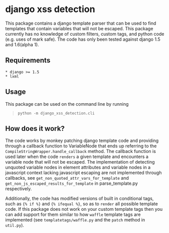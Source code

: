 # django xss detection
This package contains a django template parser that can be used to find templates
that contain variables that will not be escaped. This package currently has
no knowledge of custom filters, custom tags, and python code (e.g. uses of
mark safe). The code has only been tested against django 1.5 and 1.6(alpha 1).

## Requirements
	* django >= 1.5
	* lxml
## Usage
This package can be used on the command line by running
> `python -m django_xss_detection.cli`

## How does it work?
The code works by monkey patching django template code and providing through 
a callback function to VariableNode that ends up referring to the
`CompileStringWrapper.handle_callback` method. The callback function is used
later when the code `renders` a given template and encounters a variable node
that will not be escaped. The implementation of detecting unquoted variable nodes 
in element attributes and variable nodes in a javascript context lacking 
javascript escaping are not implemented through callbacks, see
`get_non_quoted_attr_vars_for_template` and 
`get_non_js_escaped_results_for_template` in parse_template.py respectively.

Additionally, the code has modified versions of built in conditional tags,
such as `{% if %}` and `{% ifequal %}`, so as to `render` all possible template
code. If this package does not work on your custom template tags then
you can add support for them similar to how `waffle` template tags are
implemented (see `templatetags/waffle.py` and the `patch` method in `util.py`).
